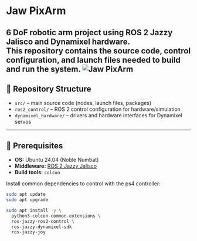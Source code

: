 # Jaw PixArm

6 DoF robotic arm project using **ROS 2 Jazzy Jalisco** and **Dynamixel hardware**.  
This repository contains the source code, control configuration, and launch files needed to build and run the system.
![Jaw PixArm](images/jaw.png)
---

## 📂 Repository Structure
- `src/` – main source code (nodes, launch files, packages)
- `ros2_control/` – ROS 2 control configuration for hardware/simulation
- `dynamixel_hardware/` – drivers and hardware interfaces for Dynamixel servos


---

## 🚀 Prerequisites

- **OS:** Ubuntu 24.04 (Noble Numbat)
- **Middleware:** [ROS 2 Jazzy Jalisco](https://docs.ros.org/en/jazzy/Installation.html)
- **Build tools:** `colcon`

Install common dependencies to control with the ps4 controller:

```bash
sudo apt update
sudo apt upgrade

sudo apt install -y \
  python3-colcon-common-extensions \
  ros-jazzy-ros2-control \
  ros-jazzy-dynamixel-sdk
  ros-jazzy-joy


